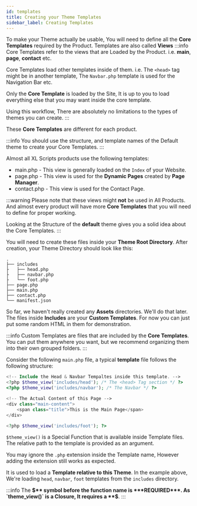 ```yaml
---
id: templates
title: Creating your Theme Templates
sidebar_label: Creating Templates
---
```


To make your Theme actually be usable, You will need to define all the **Core Templates** required by the Product. Templates are also called **Views**
:::info
Core Templates refer to the views that are Loaded by the Product. i.e. **main**, **page**, **contact** etc.

Core Templates load other templates inside of them. i.e. The `<head>` tag might be in another template, The `Navbar.php` template is used for the Navigation Bar etc.

Only the **Core Template** is loaded by the Site, It is up to you to load everything else that you may want inside the core template.

Using this workflow, There are absolutely no limitations to the types of themes you can create.
:::

These **Core Templates** are different for each product.

:::info
You should use the structure, and template names of the Default theme to create your Core Templates.
:::

Almost all XL Scripts products use the following templates:

* main.php - This view is generally loaded on the `Index` of your Website.
* page.php - This view is used for the **Dynamic Pages** created by **Page Manager**.
* contact.php - This view is used for the Contact Page.

:::warning
Please note that these views might **not** be used in All Products. And almost every product will have more **Core Templates** that you will need to define for proper working.

Looking at the Structure of the **default** theme gives you a solid idea about the Core Templates.
:::

You will need to create these files inside your **Theme Root Directory**. After creation, your Theme Directory should look like this:

```
.
├── includes
├   ├── head.php
├   ├── navbar.php
├   └── foot.php
├── page.php
├── main.php
├── contact.php
└── manifest.json
```

So far, we haven't really created any **Assets** directories. We'll do that later. The files inside **Includes** are your **Custom Templates**. For now you can just put some random HTML in them for demonstration.

:::info
Custom Templates are files that are included by the **Core Templates**. You can put them anywhere you want, but we recommend organizing them into their own grouped folders.
:::

Consider the following `main.php` file, a typical **template** file follows the following structure:
```php
<!-- Include the Head & Navbar Tempaltes inside this template. -->
<?php $theme_view('includes/head'); /* The <head> Tag section */ ?>
<?php $theme_view('includes/navbar'); /* The Navbar */ ?>

<!-- The Actual Content of this Page -->
<div class="main-content">
    <span class="title">This is the Main Page</span>
</div>

<?php $theme_view('includes/foot'); ?>
```

`$theme_view()` is a Special Function that is available inside Template files. The relative path to the template is provided as an argument. 

You may ignore the `.php` extension inside the Template name, However adding the extension still works as expected.

It is used to load a **Template relative to this Theme**. In the example above, We're loading `head`, `navbar`, `foot` templates from the `includes` directory.

:::info
The **$** symbol before the function name is ***REQUIRED***. As `theme_view()` is a Closure, It requires a **$**.
:::